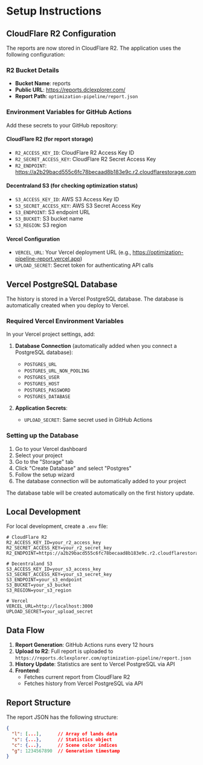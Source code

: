 # Setup Instructions

## CloudFlare R2 Configuration

The reports are now stored in CloudFlare R2. The application uses the following configuration:

### R2 Bucket Details
- **Bucket Name**: reports
- **Public URL**: https://reports.dclexplorer.com/
- **Report Path**: `optimization-pipeline/report.json`

### Environment Variables for GitHub Actions

Add these secrets to your GitHub repository:

#### CloudFlare R2 (for report storage)
- `R2_ACCESS_KEY_ID`: CloudFlare R2 Access Key ID
- `R2_SECRET_ACCESS_KEY`: CloudFlare R2 Secret Access Key  
- `R2_ENDPOINT`: https://a2b29bacd555c6fc78becaad8b183e9c.r2.cloudflarestorage.com

#### Decentraland S3 (for checking optimization status)
- `S3_ACCESS_KEY_ID`: AWS S3 Access Key ID
- `S3_SECRET_ACCESS_KEY`: AWS S3 Secret Access Key
- `S3_ENDPOINT`: S3 endpoint URL
- `S3_BUCKET`: S3 bucket name
- `S3_REGION`: S3 region

#### Vercel Configuration
- `VERCEL_URL`: Your Vercel deployment URL (e.g., https://optimization-pipeline-report.vercel.app)
- `UPLOAD_SECRET`: Secret token for authenticating API calls

## Vercel PostgreSQL Database

The history is stored in a Vercel PostgreSQL database. The database is automatically created when you deploy to Vercel.

### Required Vercel Environment Variables

In your Vercel project settings, add:

1. **Database Connection** (automatically added when you connect a PostgreSQL database):
   - `POSTGRES_URL`
   - `POSTGRES_URL_NON_POOLING`
   - `POSTGRES_USER`
   - `POSTGRES_HOST`
   - `POSTGRES_PASSWORD`
   - `POSTGRES_DATABASE`

2. **Application Secrets**:
   - `UPLOAD_SECRET`: Same secret used in GitHub Actions

### Setting up the Database

1. Go to your Vercel dashboard
2. Select your project
3. Go to the "Storage" tab
4. Click "Create Database" and select "Postgres"
5. Follow the setup wizard
6. The database connection will be automatically added to your project

The database table will be created automatically on the first history update.

## Local Development

For local development, create a `.env` file:

```env
# CloudFlare R2
R2_ACCESS_KEY_ID=your_r2_access_key
R2_SECRET_ACCESS_KEY=your_r2_secret_key
R2_ENDPOINT=https://a2b29bacd555c6fc78becaad8b183e9c.r2.cloudflarestorage.com

# Decentraland S3
S3_ACCESS_KEY_ID=your_s3_access_key
S3_SECRET_ACCESS_KEY=your_s3_secret_key
S3_ENDPOINT=your_s3_endpoint
S3_BUCKET=your_s3_bucket
S3_REGION=your_s3_region

# Vercel
VERCEL_URL=http://localhost:3000
UPLOAD_SECRET=your_upload_secret
```

## Data Flow

1. **Report Generation**: GitHub Actions runs every 12 hours
2. **Upload to R2**: Full report is uploaded to `https://reports.dclexplorer.com/optimization-pipeline/report.json`
3. **History Update**: Statistics are sent to Vercel PostgreSQL via API
4. **Frontend**: 
   - Fetches current report from CloudFlare R2
   - Fetches history from Vercel PostgreSQL via API

## Report Structure

The report JSON has the following structure:
```json
{
  "l": [...],      // Array of lands data
  "s": {...},      // Statistics object  
  "c": {...},      // Scene color indices
  "g": 1234567890  // Generation timestamp
}
```